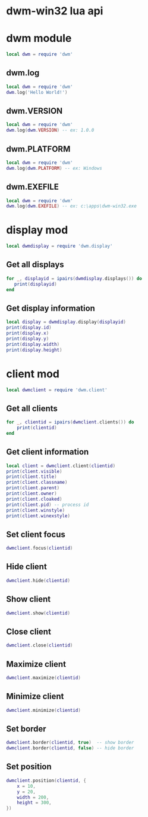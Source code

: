 # dwm-win32 lua api

# dwm module

```lua
local dwm = require 'dwm'
```

## dwm.log

```lua
local dwm = require 'dwm'
dwm.log('Hello World!')
```

## dwm.VERSION

```lua
local dwm = require 'dwm'
dwm.log(dwm.VERSION) -- ex: 1.0.0
```

## dwm.PLATFORM

```lua
local dwm = require 'dwm'
dwm.log(dwm.PLATFORM) -- ex: Windows
```

## dwm.EXEFILE

```lua
local dwm = require 'dwm'
dwm.log(dwm.EXEFILE) -- ex: c:\apps\dwm-win32.exe
```

# display mod

```lua
local dwmdisplay = require 'dwm.display'
```

## Get all displays

```lua
for _, displayid = ipairs(dwmdisplay.displays()) do
   print(displayid)
end
```

## Get display information

```lua
local display = dwmdisplay.display(displayid)
print(display.id)
print(display.x)
print(display.y)
print(display.width)
print(display.height)
```

# client mod

```lua
local dwmclient = require 'dwm.client'
```

## Get all clients

```lua
for _, clientid = ipairs(dwmclient.clients()) do
    print(clientid)
end
```

## Get client information

```lua
local client = dwmclient.client(clientid)
print(client.visible)
print(client.title)
print(client.classname)
print(client.parent)
print(client.owner)
print(client.cloaked)
print(client.pid) -- process id
print(client.winstyle)
print(client.winexstyle)
```

## Set client focus

```lua
dwmclient.focus(clientid)
```

## Hide client

```lua
dwmclient.hide(clientid)
```

## Show client

```lua
dwmclient.show(clientid)
```

## Close client

```lua
dwmclient.close(clientid)
```

## Maximize client

```lua
dwmclient.maximize(clientid)
```

## Minimize client

```lua
dwmclient.minimize(clientid)
```

## Set border

```lua
dwmclient.border(clientid, true)  -- show border
dwmclient.border(clientid, false) -- hide border
```

## Set position

```lua
dwmclient.position(clientid, {
    x = 10,
    y = 20,
    width = 200,
    height = 300,
})
```
